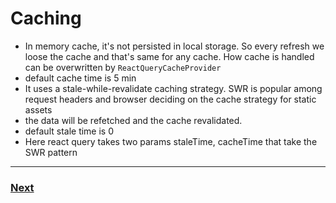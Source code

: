 # Caching

- In memory cache, it's not persisted in local storage. So every refresh we loose the cache and that's same for any cache. How cache is handled can be overwritten by `ReactQueryCacheProvider`
- default cache time is 5 min
- It uses a stale-while-revalidate caching strategy. SWR is popular among request headers and browser deciding on the cache strategy for static assets
- the data will be refetched and the cache revalidated.
- default stale time is 0
- Here react query takes two params staleTime, cacheTime that take the SWR pattern

---

### [Next](./06.md)
